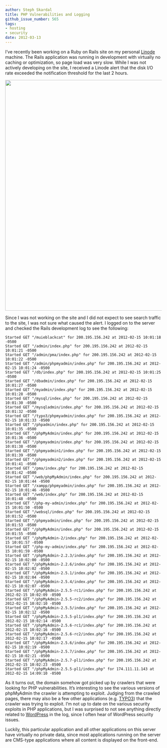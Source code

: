 ```yaml
---
author: Steph Skardal
title: PHP Vulnerabilities and Logging
github_issue_number: 565
tags:
- hosting
- security
date: 2012-03-13
---
```


I’ve recently been working on a Ruby on Rails site on my personal [Linode](https://www.linode.com/) machine. The Rails application was running in development with virtually no caching or optimization, so page load was very slow. While I was not actively developing on the site, I received a Linode alert that the disk I/O rate exceeded the notification threshold for the last 2 hours.

<img border="0" src="/blog/2012/03/php-vulnerabilities-and-logging/image-0.png" width="740"/>

Since I was not working on the site and I did not expect to see search traffic to the site, I was not sure what caused the alert. I logged on to the server and checked the Rails development log to see the following:

```nohighlight
Started GET "/muieblackcat" for 200.195.156.242 at 2012-02-15 10:01:18 -0500
Started GET "/admin/index.php" for 200.195.156.242 at 2012-02-15 10:01:21 -0500
Started GET "/admin/pma/index.php" for 200.195.156.242 at 2012-02-15 10:01:22 -0500
Started GET "/admin/phpmyadmin/index.php" for 200.195.156.242 at 2012-02-15 10:01:24 -0500
Started GET "/db/index.php" for 200.195.156.242 at 2012-02-15 10:01:25 -0500
Started GET "/dbadmin/index.php" for 200.195.156.242 at 2012-02-15 10:01:27 -0500
Started GET "/myadmin/index.php" for 200.195.156.242 at 2012-02-15 10:01:28 -0500
Started GET "/mysql/index.php" for 200.195.156.242 at 2012-02-15 10:01:30 -0500
Started GET "/mysqladmin/index.php" for 200.195.156.242 at 2012-02-15 10:01:32 -0500
Started GET "/typo3/phpmyadmin/index.php" for 200.195.156.242 at 2012-02-15 10:01:33 -0500
Started GET "/phpadmin/index.php" for 200.195.156.242 at 2012-02-15 10:01:35 -0500
Started GET "/phpMyAdmin/index.php" for 200.195.156.242 at 2012-02-15 10:01:36 -0500
Started GET "/phpmyadmin/index.php" for 200.195.156.242 at 2012-02-15 10:01:38 -0500
Started GET "/phpmyadmin1/index.php" for 200.195.156.242 at 2012-02-15 10:01:39 -0500
Started GET "/phpmyadmin2/index.php" for 200.195.156.242 at 2012-02-15 10:01:41 -0500
Started GET "/pma/index.php" for 200.195.156.242 at 2012-02-15 10:01:42 -0500
Started GET "/web/phpMyAdmin/index.php" for 200.195.156.242 at 2012-02-15 10:01:44 -0500
Started GET "/xampp/phpmyadmin/index.php" for 200.195.156.242 at 2012-02-15 10:01:46 -0500
Started GET "/web/index.php" for 200.195.156.242 at 2012-02-15 10:01:48 -0500
Started GET "/php-my-admin/index.php" for 200.195.156.242 at 2012-02-15 10:01:50 -0500
Started GET "/websql/index.php" for 200.195.156.242 at 2012-02-15 10:01:52 -0500
Started GET "/phpmyadmin/index.php" for 200.195.156.242 at 2012-02-15 10:01:53 -0500
Started GET "/phpMyAdmin/index.php" for 200.195.156.242 at 2012-02-15 10:01:55 -0500
Started GET "/phpMyAdmin-2/index.php" for 200.195.156.242 at 2012-02-15 10:01:57 -0500
Started GET "/php-my-admin/index.php" for 200.195.156.242 at 2012-02-15 10:01:59 -0500
Started GET "/phpMyAdmin-2.2.3/index.php" for 200.195.156.242 at 2012-02-15 10:02:00 -0500
Started GET "/phpMyAdmin-2.2.6/index.php" for 200.195.156.242 at 2012-02-15 10:02:02 -0500
Started GET "/phpMyAdmin-2.5.1/index.php" for 200.195.156.242 at 2012-02-15 10:02:04 -0500
Started GET "/phpMyAdmin-2.5.4/index.php" for 200.195.156.242 at 2012-02-15 10:02:07 -0500
Started GET "/phpMyAdmin-2.5.5-rc1/index.php" for 200.195.156.242 at 2012-02-15 10:02:09 -0500
Started GET "/phpMyAdmin-2.5.5-rc2/index.php" for 200.195.156.242 at 2012-02-15 10:02:10 -0500
Started GET "/phpMyAdmin-2.5.5/index.php" for 200.195.156.242 at 2012-02-15 10:02:12 -0500
Started GET "/phpMyAdmin-2.5.5-pl1/index.php" for 200.195.156.242 at 2012-02-15 10:02:14 -0500
Started GET "/phpMyAdmin-2.5.6-rc1/index.php" for 200.195.156.242 at 2012-02-15 10:02:16 -0500
Started GET "/phpMyAdmin-2.5.6-rc2/index.php" for 200.195.156.242 at 2012-02-15 10:02:17 -0500
Started GET "/phpMyAdmin-2.5.6/index.php" for 200.195.156.242 at 2012-02-15 10:02:19 -0500
Started GET "/phpMyAdmin-2.5.7/index.php" for 200.195.156.242 at 2012-02-15 10:02:21 -0500
Started GET "/phpMyAdmin-2.5.7-pl1/index.php" for 200.195.156.242 at 2012-02-15 10:02:23 -0500
Started GET "/phpMyAdmin-2.5.5-pl1/index.php" for 174.111.11.143 at 2012-02-15 14:09:10 -0500
```

As it turns out, the domain somehow got picked up by crawlers that were looking for PHP vulnerabilities. It’s interesting to see the various versions of phpMyAdmin the crawler is attempting to exploit. Judging from the crawled pages, there may also be a few other applications (e.g. [TYPO3](https://typo3.com/)) that the crawler was trying to exploit. I’m not up to date on the various security exploits in PHP applications, but I was surprised to not see anything directly related to [WordPress](https://wordpress.org/) in the log, since I often hear of WordPress security issues.

Luckily, this particular application and all other applications on this server have virtually no private data, since most applications running on the server are CMS-type applications where all content is displayed on the front-end.
